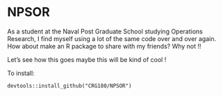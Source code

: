 # NPSOR

As a student at the Naval Post Graduate School studying Operations Research, I find myself using a lot of the same code over and over again. How about make an R package to share with my friends? Why not !!

Let’s see how this goes maybe this will be kind of cool !

To install:

`devtools::install_github("CRG180/NPSOR")`




